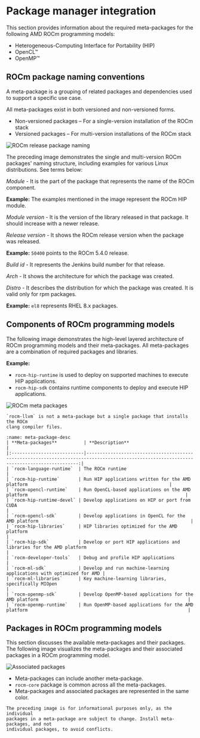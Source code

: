 # Package manager integration

This section provides information about the required meta-packages for the
following AMD ROCm programming models:

* Heterogeneous-Computing Interface for Portability (HIP)
* OpenCL™
* OpenMP™

## ROCm package naming conventions

A meta-package is a grouping of related packages and dependencies used to
support a specific use case.

All meta-packages exist in both versioned and non-versioned forms.

* Non-versioned packages – For a single-version installation of the ROCm stack
* Versioned packages – For multi-version installations of the ROCm stack

![ROCm release package naming](../../../../data/tutorials/install/linux/linux002.png "ROCm release package naming")

The preceding image demonstrates the single and multi-version ROCm packages' naming
structure, including examples for various Linux distributions. See terms below:

_Module_ - It is the part of the package that represents the name of the ROCm
component.

**Example:** The examples mentioned in the image represent the ROCm HIP module.

_Module version_ - It is the version of the library released in that package. It
should increase with a newer release.

_Release version_ - It shows the ROCm release version when the package was
released.

**Example:** `50400` points to the ROCm 5.4.0 release.

_Build id_ - It represents the Jenkins build number for that release.

_Arch_ - It shows the architecture for which the package was created.

_Distro_ - It describes the distribution for which the package was created. It is
valid only for rpm packages.

**Example:** `el8` represents RHEL 8.x packages.

## Components of ROCm programming models

The following image demonstrates the high-level layered architecture of ROCm
programming models and their meta-packages. All meta-packages are a combination
of required packages and libraries.

**Example:**

* `rocm-hip-runtime` is used to deploy on supported machines to execute HIP
  applications.
* `rocm-hip-sdk` contains runtime components to deploy and execute HIP
  applications.

![ROCm meta packages](../../../../data/tutorials/install/linux/linux003.png "ROCm meta packages")

```{note}
`rocm-llvm` is not a meta-package but a single package that installs the ROCm
clang compiler files.
```

```{table} Meta-packages and Their Descriptions
:name: meta-package-desc
| **Meta-packages**          | **Description**                                                                                                                           |
|:---------------------------|-----------------------------------------------------------------------------------------------------------------------------------------:|
| `rocm-language-runtime`  | The ROCm runtime                                                                                                                 |
| `rocm-hip-runtime`       | Run HIP applications written for the AMD platform                                                     |
| `rocm-opencl-runtime`    | Run OpenCL-based applications on the AMD platform                                                           |
| `rocm-hip-runtime-devel` | Develop applications on HIP or port from CUDA                                                                   |
| `rocm-opencl-sdk`        | Develop applications in OpenCL for the AMD platform                                                         |
| `rocm-hip-libraries`     | HIP libraries optimized for the AMD platform                                                                                        |
| `rocm-hip-sdk`           | Develop or port HIP applications and libraries for the AMD platform                                        |
| `rocm-developer-tools`   | Debug and profile HIP applications                                                                    |
| `rocm-ml-sdk`            | Develop and run machine-learning applications with optimized for AMD |
| `rocm-ml-libraries`      | Key machine-learning libraries, specifically MIOpen                                                                 |
| `rocm-openmp-sdk`        | Develop OpenMP-based applications for the AMD platform                                                        |
| `rocm-openmp-runtime`    | Run OpenMP-based applications for the AMD platform                                                            |
```

## Packages in ROCm programming models

This section discusses the available meta-packages and their packages. The
following image visualizes the meta-packages and their associated packages in a
ROCm programming model.

![Associated packages](../../../../data/tutorials/install/linux/linux004.png "Associated packages")

* Meta-packages can include another meta-package.
* `rocm-core` package is common across all the meta-packages.
* Meta-packages and associated packages are represented in the same color.

```{note}
The preceding image is for informational purposes only, as the individual
packages in a meta-package are subject to change. Install meta-packages, and not
individual packages, to avoid conflicts.
```
